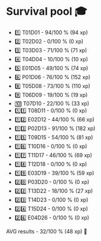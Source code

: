 # Survival pool 🎓
  
* 1️⃣ T01D01 - 94/100 % (94 xp)
* 2️⃣ T02D02 - 0/100 % (0 xp)
* 3️⃣ T03D03 - 71/100 % (71 xp)
* 4️⃣ T04D04 - 10/100 % (10 xp)
* 5️⃣ E01D05 - 49/100 % (74 xp)
* 6️⃣ P01D06 - 76/100 % (152 xp)
* 8️⃣ T05D08 - 73/100 % (110 xp)
* 9️⃣ T06D09 - 19/100 % (19 xp)
* 🔟 T07D10 - 22/100 % (33 xp)
* 1️⃣1️⃣ T08D11 - 0/100 % (0 xp)
* 1️⃣2️⃣ E02D12 - 44/100 % (66 xp)
* 1️⃣3️⃣ P02D13 - 91/100 % (182 xp)
* 1️⃣5️⃣ T09D15 - 54/100 % (81 xp)
* 1️⃣6️⃣ T10D16 - 0/100 % (0 xp)
* 1️⃣7️⃣ T11D17 - 46/100 % (69 xp)
* 1️⃣8️⃣ T12D18 - 0/100 % (0 xp)
* 1️⃣9️⃣ E03D19 - 39/100 % (59 xp)
* 2️⃣0️⃣ P03D20 - 0/100 % (0 xp)
* 2️⃣2️⃣ T13D22 - 18/100 % (27 xp)
* 2️⃣3️⃣ T14D23 - 0/100 % (0 xp)
* 2️⃣4️⃣ T15D24 - 0/100 % (0 xp)
* 2️⃣6️⃣ E04D26 -  0/100 % (0 xp)

AVG results - 32/100 % (48 xp) 🥉
